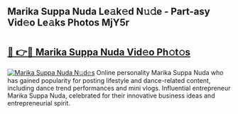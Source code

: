 ## Marika Suppa Nuda Le𝚊k𝚎d N𝚞𝚍e - Part-asy Vid𝚎o Le𝚊ks Photos MjY5r

# <h2><a href="http://fbeg7si.evod.top/?m=Marika+Suppa+Nuda">🔗 👉🔴 Marika Suppa Nuda Vid𝚎o Ph𝚘t𝚘s</a></h2>

[![Marika Suppa Nuda N𝚞d𝚎s](https://i.imgur.com/8V9OHl7.gif)](http://fbeg7si.evod.top/?m=Marika+Suppa+Nuda)
Online personality Marika Suppa Nuda who has gained popularity for posting lifestyle and dance-related content, including dance trend performances and mini vlogs. Influential entrepreneur Marika Suppa Nuda, celebrated for their innovative business ideas and entrepreneurial spirit. 
